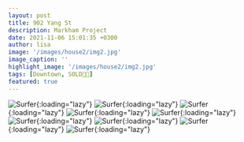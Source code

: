 ```yaml
---
layout: post
title: 902 Yang St
description: Markham Project
date: 2021-11-06 15:01:35 +0300
author: lisa
image: '/images/house2/img2.jpg'
image_caption: ''
highlight_image: '/images/house2/img2.jpg'
tags: [Downtown, SOLD🎉🎊]
featured: true
---
```

![Surfer]({{site.baseurl}}/images/house2/img3.jpg){:loading="lazy"}
![Surfer]({{site.baseurl}}/images/house2/img4.jpg){:loading="lazy"}
![Surfer]({{site.baseurl}}/images/house2/img5.jpg){:loading="lazy"}
![Surfer]({{site.baseurl}}/images/house2/img6.jpg){:loading="lazy"}
![Surfer]({{site.baseurl}}/images/house2/img7.jpg){:loading="lazy"}
![Surfer]({{site.baseurl}}/images/house2/img8.jpg){:loading="lazy"}
![Surfer]({{site.baseurl}}/images/house2/img9.jpg){:loading="lazy"}
![Surfer]({{site.baseurl}}/images/house2/img10.jpg){:loading="lazy"}
![Surfer]({{site.baseurl}}/images/house2/img11.jpg){:loading="lazy"}